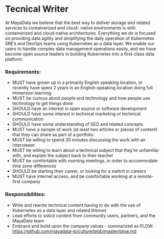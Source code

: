 # Tecnical Writer
At MayaData we believe that the best way to deliver storage and related services to containerized and cloud-
native environments is with containerized and cloud-native architectures. Everything we do is focused on providing data agility and simplifying the daily operation of Kubernetes SRE’s and DevOps teams using 
Kubernetes as a data layer. We enable our users to handle complex data management operations easily, and we have become open source leaders in building Kubernetes into a first-class data platform.

### Requirements:
* MUST have grown up in a primarily English speaking location, or recently have spent 2 years in an English-speaking location doing full immersion learning
* MUST be curious about people and technology and how people use technology to get things done
* SHOULD have an interest in open source or software development
* SHOULD have some interest in technical marketing or technical communication
* SHOULD have some understanding of SEO and related concepts
* MUST have a sample of work (at least two articles or pieces of content) that they can share as part of a portfolio
* MUST be willing to spend 30 minutes discussing the work with an interviewer
* MUST be willing to learn about a technical subject that they’re unfamiliar with, and explain the subject back to their teacher
* MUST be comfortable with morning meetings, in order to accommodate time zone differences
* SHOULD be starting their career, or looking for a switch in careers
* MUST have internet access, and be comfortable working at a remote-first company

### Responsibilities:
* Write and rewrite technical content having to do with the use of Kubernetes as a data layer and related themes
* Lead efforts to solicit content from community users, partners, and the MayaData team
* Embrace and build upon the company values - summarized as PLOW: https://github.com/mayadata-io/culture/blob/master/plow.md
